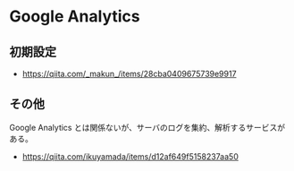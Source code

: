 # Google Analytics

## 初期設定

- <https://qiita.com/_makun_/items/28cba0409675739e9917>

## その他

Google Analytics とは関係ないが、サーバのログを集約、解析するサービスがある。

- <https://qiita.com/ikuyamada/items/d12af649f5158237aa50>

